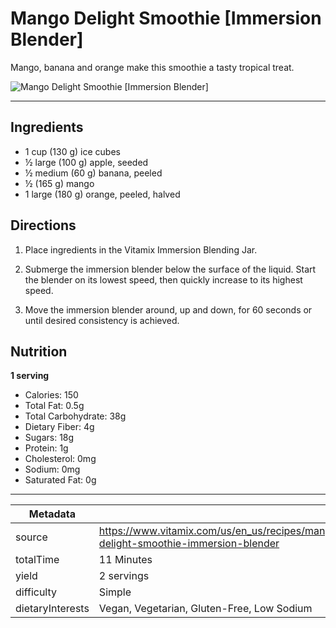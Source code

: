 # Mango Delight Smoothie [Immersion Blender]

Mango, banana and orange make this smoothie a tasty tropical treat.

![Mango Delight Smoothie [Immersion Blender]](https://www.vitamix.com/content/dam/vitamix/migration/media/recipe/rcpmangodelightsmoothie/images/mangodelightmainjpg.jpg)

---

## Ingredients

- 1 cup (130 g) ice cubes
- ½ large (100 g) apple, seeded
- ½ medium (60 g) banana, peeled
- ½ (165 g) mango
- 1 large (180 g) orange, peeled, halved

## Directions

1. Place ingredients in the Vitamix Immersion Blending Jar.

2. Submerge the immersion blender below the surface of the liquid. Start the blender on its lowest speed, then quickly increase to its highest speed.

3. Move the immersion blender around, up and down, for 60 seconds or until desired consistency is achieved.

## Nutrition

**1 serving**

- Calories: 150
- Total Fat: 0.5g
- Total Carbohydrate: 38g
- Dietary Fiber: 4g
- Sugars: 18g
- Protein: 1g
- Cholesterol: 0mg
- Sodium: 0mg
- Saturated Fat: 0g

---

| Metadata |  |
| --- | --- |
| source | https://www.vitamix.com/us/en_us/recipes/mango-delight-smoothie-immersion-blender |
| totalTime | 11 Minutes |
| yield | 2 servings |
| difficulty | Simple |
| dietaryInterests | Vegan, Vegetarian, Gluten-Free, Low Sodium |
